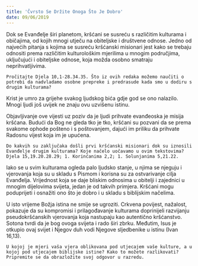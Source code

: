 ```yaml
---
title: 'Čvrsto Se Držite Onoga Što Je Dobro'
date: 09/06/2019
---
```


Dok se Evanđelje širi planetom, kršćani se susreću s različitim kulturama i običajima, od kojih mnogi utječu na obiteljske i društvene odnose. Jedno od najvećih pitanja s kojima se susreću kršćanski misionari jest kako se trebaju odnositi prema različitim kulturološkim mjerilima u mnogim područjima, uključujući i obiteljske odnose, koja možda osobno smatraju neprihvatljivima.

`Pročitajte Djela 10,1-28.34.35. Što iz ovih redaka možemo naučiti o potrebi da nadvladamo osobne prepreke i predrasude kada smo u dodiru s drugim kulturama?`

Krist je umro za grijehe svakog ljudskog bića gdje god se ono nalazilo. Mnogi ljudi još uvijek ne znaju ovu uzvišenu istinu.

Objavljivanje ove vijesti uz poziv da je ljudi prihvate evanđeoska je misija kršćana. Budući da Bog ne gleda tko je tko, kršćani su pozvani da se prema svakome ophode pošteno i s poštovanjem, dajući im priliku da prihvate Radosnu vijest koja im je upućena.

`Do kakvih su zaključaka došli prvi kršćanski misionari dok su iznosili Evanđelje drugim kulturama? Koje načelo uočavamo u ovim tekstovima? Djela 15,19.20.28.29; 1. Korinćanima 2,2; 1. Solunjanima 5,21.22.`

Iako se u svim kulturama ogleda palo ljudsko stanje, u njima se njeguju i vjerovanja koja su u skladu s Pismom i korisna su za ostvarivanje cilja Evanđelja. Vrijednost koja se daje bliskim odnosima u obitelji i zajednici u mnogim dijelovima svijeta, jedan je od takvih primjera. Kršćani mogu poduprijeti i osnažiti ono što je dobro i u skladu s biblijskim načelima.

U isto vrijeme Božja istina ne smije se ugroziti. Crkvena povijest, nažalost, pokazuje da su kompromisi i prilagođavanje kulturama doprinijeli razvijanju pseudokršćanskih vjerovanja koja nastupaju kao autentično kršćanstvo. Sotona tvrdi da je bog ovoga svijeta i rado širi zbrku. Međutim, Isus je otkupio ovaj svijet i Njegov duh vodi Njegove sljedbenike u istinu (Ivan 16,13).

`U kojoj je mjeri vaša vjera oblikovana pod utjecajem vaše kulture, a u kojoj pod utjecajem biblijske istine? Kako to možete razlikovati? Pripremite se da obrazložite svoj odgovor u razredu.`
